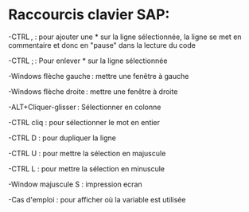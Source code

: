 # Raccourcis clavier SAP: 

-CTRL , : pour ajouter une * sur la ligne sélectionnée, la ligne se met en commentaire et donc en "pause" dans la lecture du code  

-CTRL ; : Pour enlever * sur la ligne sélectionnée  

-Windows flèche gauche : mettre une fenêtre à gauche  

-Windows flèche droite : mettre une fenêtre à droite  

-ALT+Cliquer-glisser : Sélectionner en colonne  

-CTRL cliq : pour sélectionner le mot en entier 

-CTRL D : pour dupliquer la ligne 

-CTRL U : pour mettre la sélection en majuscule 

-CTRL L : pour mettre la sélection en minuscule 

-Window majuscule S : impression ecran 

-Cas d'emploi : pour afficher où la variable est utilisée 

